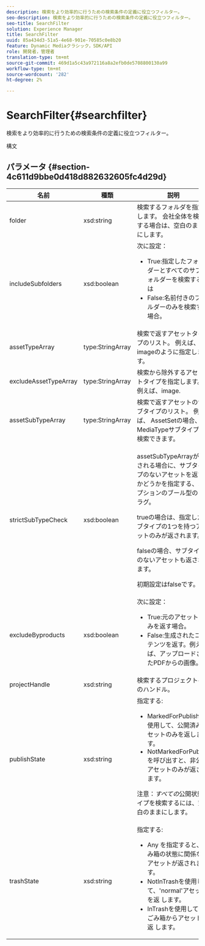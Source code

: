 ```yaml
---
description: 検索をより効率的に行うための検索条件の定義に役立つフィルター。
seo-description: 検索をより効率的に行うための検索条件の定義に役立つフィルター。
seo-title: SearchFilter
solution: Experience Manager
title: SearchFilter
uuid: 85a434d3-51a5-4e68-901e-70585c0e8b20
feature: Dynamic Mediaクラシック，SDK/API
role: 開発者，管理者
translation-type: tm+mt
source-git-commit: 469d1a5c43a972116a8a2efb0de5708800130a99
workflow-type: tm+mt
source-wordcount: '282'
ht-degree: 2%

---
```



# SearchFilter{#searchfilter}

検索をより効率的に行うための検索条件の定義に役立つフィルター。

構文

## パラメータ {#section-4c611d9bbe0d418d882632605fc4d29d}

<table id="table_57CEE262A33A4E898C6AFB30C93FD874"> 
 <thead> 
  <tr> 
   <th colname="col1" class="entry"> 名前 </th> 
   <th colname="col2" class="entry"> 種類 </th> 
   <th colname="col3" class="entry"> 説明 </th> 
  </tr> 
 </thead>
 <tbody> 
  <tr> 
   <td colname="col1"> <span class="codeph"> <span class="varname"> folder</span> </span> </td> 
   <td colname="col2"> <span class="codeph"> xsd:string</span> </td> 
   <td colname="col3"> 検索するフォルダを指定します。 会社全体を検索する場合は、空白のままにします。 </td> 
  </tr> 
  <tr> 
   <td colname="col1"> <span class="codeph"> <span class="varname"> includeSubfolders</span> </span> </td> 
   <td colname="col2"> <span class="codeph"> xsd:boolean</span> </td> 
   <td colname="col3">次に設定： 
    <ul id="ul_BD8686943BD14D05A21C00192D4D70D3"> 
     <li id="li_B6A6DE5AAEFF4A80A8413B4785A88222"><span class="codeph"> True</span>:指定したフォルダーとすべてのサブフォルダーを検索するには </li> 
     <li id="li_10A581F98B4847ED8EBE4AECC3AD70A8"><span class="codeph"> False</span>:名前付きのフォルダーのみを検索する場合。 </li> 
    </ul> </td> 
  </tr> 
  <tr> 
   <td colname="col1"> <span class="codeph"> <span class="varname"> assetTypeArray</span> </span> </td> 
   <td colname="col2"> <span class="codeph"> type:StringArray</span> </td> 
   <td colname="col3">検索で返すアセットタイプのリスト。 例えば、<span class="codeph"> image</span>のように指定します。 </td> 
  </tr> 
  <tr> 
   <td colname="col1"> <span class="codeph"> <span class="varname"> excludeAssetTypeArray</span> </span> </td> 
   <td colname="col2"> <span class="codeph"> type:StringArray</span> </td> 
   <td colname="col3"> 検索から除外するアセットタイプを指定します。 例えば、image. </td> 
  </tr> 
  <tr> 
   <td colname="col1"> <span class="codeph"> <span class="varname"> assetSubTypeArray</span> </span> </td> 
   <td colname="col2"> <span class="codeph"> type:StringArray</span> </td> 
   <td colname="col3">検索で返すアセットのサブタイプのリスト。 例えば、<span class="codeph"> AssetSet</span>の場合、<span class="codeph"> MediaType</span>サブタイプを検索できます。 </td> 
  </tr> 
  <tr> 
   <td colname="col1"><span class="codeph"><span class="varname"> strictSubTypeCheck</span></span> </td> 
   <td colname="col2"><span class="codeph"> xsd:boolean</span> </td> 
   <td colname="col3"> <p><span class="codeph"> assetSubTypeArray</span>が渡される場合に、サブタイプのないアセットを返すかどうかを指定する、オプションのブール型のフラグ。 </p> <p>trueの場合は、指定したサブタイプの1つを持つアセットのみが返されます。 </p> <p>falseの場合、サブタイプのないアセットも返されます。 </p> <p>初期設定はfalseです。 </p> </td> 
  </tr> 
  <tr> 
   <td colname="col1"> <span class="codeph"> <span class="varname"> excludeByproducts</span> </span> </td> 
   <td colname="col2"> <span class="codeph"> xsd:boolean</span> </td> 
   <td colname="col3">次に設定： 
    <ul id="ul_8C164A5D9F0F43968C86A67FA6884F35"> 
     <li id="li_D8009688FF2C439D98D6C1052C1A6CBE"><span class="codeph"> True</span>:元のアセットのみを返す場合。 </li> 
     <li id="li_4970226BF0FF42388CAE4415FB63AF16"><span class="codeph"> False</span>:生成されたコンテンツを返す。例えば、アップロードされたPDFからの画像。 </li> 
    </ul> </td> 
  </tr> 
  <tr> 
   <td colname="col1"> <span class="codeph"> <span class="varname"> projectHandle</span> </span> </td> 
   <td colname="col2"> <span class="codeph"> xsd:string</span> </td> 
   <td colname="col3"> 検索するプロジェクトへのハンドル。 </td> 
  </tr> 
  <tr> 
   <td colname="col1"> <span class="codeph"> <span class="varname"> publishState</span> </span> </td> 
   <td colname="col2"> <span class="codeph"> xsd:string</span> </td> 
   <td colname="col3">指定する: 
    <ul id="ul_96FFEE28F7624C1FB0356776B4C7CD53"> 
     <li id="li_DCB07288E5F44E05A4D83D3F34B0E08E"><span class="codeph"> MarkedForPublish</span> を使用して、公開済みアセットのみを返します。 </li> 
     <li id="li_9A9A852248DB490DB958AE986DF02672"><span class="codeph"> NotMarkedForPublish</span> を呼び出すと、非公開アセットのみが返されます。 </li> 
    </ul> <p>注意：<i>すべての</i>公開状態タイプを検索するには、空白のままにします。 </p> </td> 
  </tr> 
  <tr> 
   <td colname="col1"> <span class="codeph"> <span class="varname"> trashState</span> </span> </td> 
   <td colname="col2"> <span class="codeph"> xsd:string</span> </td> 
   <td colname="col3">指定する: 
    <ul id="ul_D31B903FA8DA4CFFABAFABA3D8DA91EC"> 
     <li id="li_E4386C8260E64F0BAFE5BA57FF788E48"><span class="codeph"> Any</span> を指定すると、ごみ箱の状態に関係なくアセットが返されます。 </li> 
     <li id="li_0B8933FE18C643828075EC8CE8C0223C"><span class="codeph"> NotInTrashを使用して、'normal'アセットを返</span> します。 </li> 
     <li id="li_A1F46A0762FA4D4BA9F7247338238DC6"><span class="codeph"> InTrashを使用して、ごみ箱からアセットを返</span> します。 </li> 
    </ul> </td> 
  </tr> 
 </tbody> 
</table>

